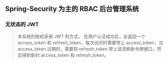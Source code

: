 ## Spring-Security 为主的 RBAC 后台管理系统
### 无状态的 JWT 
> 本系统的授权采用 JWT 的方式。
> 在用户认证成功后，会返回一个 access_token 和 refresh_token，每次访问时需要带上 access_token，当 access_token 过期时，需要将 refresh_token 带上请求刷新令牌接口，然后得到新的 access_token 和 refresh_token。
